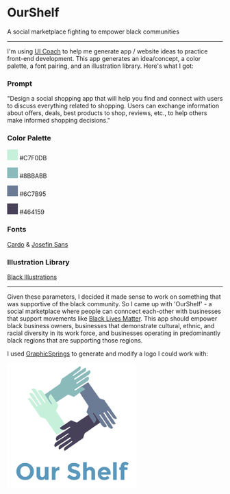 # OurShelf
A social marketplace fighting to empower black communities

---

I'm using [UI Coach](https://uicoach.io/) to help me generate app / website ideas to practice front-end development. This app generates an idea/concept, a color palette, a font pairing, and an illustration library. Here's what I got: 

### Prompt
"Design a social shopping app that will help you find and connect with users to discuss everything related to shopping. Users can exchange information about offers, deals, best products to shop, reviews, etc., to help others make informed shopping decisions."

### Color Palette
![Color 1](/img/color1.jpg) #C7F0DB

![Color 2](/img/color2.jpg) #8BBABB

![Color 3](/img/color3.jpg) #6C7B95

![Color 4](/img/color4.jpg) #464159

### Fonts 
[Cardo](https://fonts.google.com/specimen/Cardo) & [Josefin Sans](https://fonts.google.com/specimen/Josefin+Sans)

### Illustration Library
[Black Illustrations](https://www.blackillustrations.com/)

---

Given these parameters, I decided it made sense to work on something that was supportive of the black community. So I came up with 'OurShelf' - a social marketplace where people can conncect each-other with businesses that support movements like [Black Lives Matter](https://blacklivesmatter.com/). This app should empower black business owners, businesses that demonstrate cultural, ethnic, and racial diversity in its work force, and businesses operating in predominantly black regions that are supporting those regions. 

I used [GraphicSprings](https://www.graphicsprings.com/) to generate and modify a logo I could work with:

![Logo](/img/logo-vertical.png)